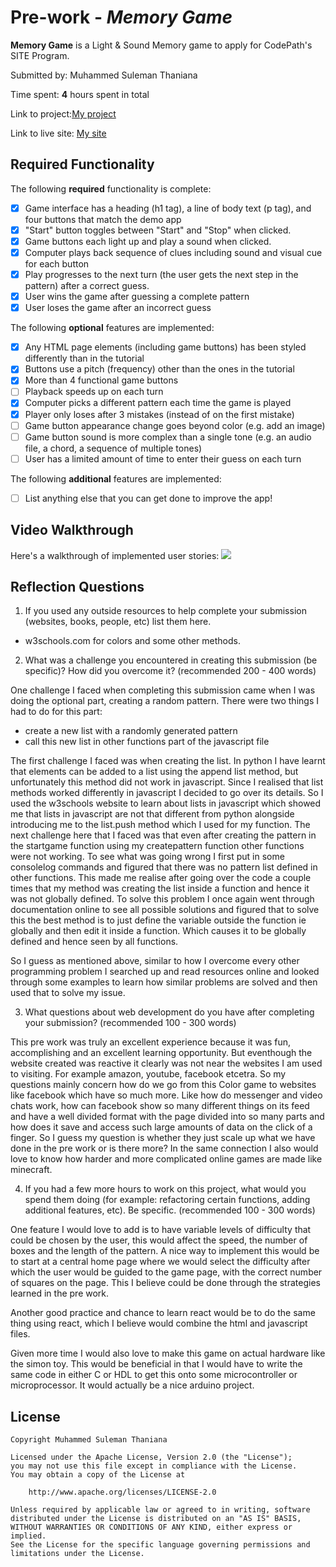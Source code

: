 # Pre-work - *Memory Game*

**Memory Game** is a Light & Sound Memory game to apply for CodePath's SITE Program. 

Submitted by: Muhammed Suleman Thaniana

Time spent: **4** hours spent in total

Link to project:[My project](https://glitch.com/edit/#!/translucent-opaque-twilight)

Link to live site: [My site](https://translucent-opaque-twilight.glitch.me)

## Required Functionality

The following **required** functionality is complete:

* [x] Game interface has a heading (h1 tag), a line of body text (p tag), and four buttons that match the demo app
* [x] "Start" button toggles between "Start" and "Stop" when clicked. 
* [x] Game buttons each light up and play a sound when clicked. 
* [x] Computer plays back sequence of clues including sound and visual cue for each button
* [x] Play progresses to the next turn (the user gets the next step in the pattern) after a correct guess. 
* [x] User wins the game after guessing a complete pattern
* [x] User loses the game after an incorrect guess

The following **optional** features are implemented:

* [x] Any HTML page elements (including game buttons) has been styled differently than in the tutorial
* [x] Buttons use a pitch (frequency) other than the ones in the tutorial
* [x] More than 4 functional game buttons
* [ ] Playback speeds up on each turn
* [x] Computer picks a different pattern each time the game is played
* [x] Player only loses after 3 mistakes (instead of on the first mistake)
* [ ] Game button appearance change goes beyond color (e.g. add an image)
* [ ] Game button sound is more complex than a single tone (e.g. an audio file, a chord, a sequence of multiple tones)
* [ ] User has a limited amount of time to enter their guess on each turn

The following **additional** features are implemented:

- [ ] List anything else that you can get done to improve the app!

## Video Walkthrough

Here's a walkthrough of implemented user stories:
![](https://i.imgur.com/BK5Xadt.gif)



## Reflection Questions
1. If you used any outside resources to help complete your submission (websites, books, people, etc) list them here.  

-  w3schools.com for colors and some other methods.

2. What was a challenge you encountered in creating this submission (be specific)? How did you overcome it? (recommended 200 - 400 words)     


One challenge I faced when completing this submission came when I was doing the optional part, creating a random pattern. There were two things I had to do for this part:
* create a new list with a randomly generated pattern
* call this new list in other functions part of the javascript file  


The first challenge I faced was when creating the list. In python I have learnt that elements can be added to a list using the append list method, but 
unfortunately this method did not work in javascript. Since I realised that list methods worked differently in javascript I decided to go over its details. 
So I used the w3schools website to learn about lists in javascript which showed me that lists in javascript are not that different from python alongside 
introducing me to the list.push method which I used for my function. The next challenge here that I faced was that even after creating the pattern in the 
startgame function using my createpattern function other functions were not working. To see what was going wrong I first put in some consolelog commands and 
figured that there was no pattern list defined in other functions. This made me realise after going over the code a couple times that my method was creating the 
list inside a function and hence it was not globally defined. To solve this problem I once again went through documentation online to see all possible solutions
and figured that to solve this the best method is to just define the variable outside the function ie globally and then edit it inside a function. Which causes
it to be globally defined and hence seen by all functions. 


So I guess as mentioned above, similar to how I overcome every other programming problem I searched up and read resources online and looked through some
examples to learn how similar problems are solved and then used that to solve my issue.

3. What questions about web development do you have after completing your submission? (recommended 100 - 300 words)   

This pre work was truly an excellent experience because it was fun, accomplishing and an excellent learning opportunity. But eventhough the website created
was reactive it clearly was not near the websites I am used to visiting. For example amazon, youtube, facebook etcetra. So my questions mainly concern 
how do we go from this Color game to websites like facebook which have so much more. Like how do messenger and video chats work, how can facebook show
so many different things on its feed and have a well divided format with the page divided into so many parts and how does it save and access such large
amounts of data on the click of a finger. So I guess my question is whether they just scale up what we have done in the pre work or is there more?
In the same connection I also would love to know how harder and more complicated online games are made like minecraft.  

4. If you had a few more hours to work on this project, what would you spend them doing (for example: refactoring certain functions, adding additional features, etc). Be specific. (recommended 100 - 300 words)   

One feature I would love to add is to have variable levels of difficulty that could be chosen by the user, this would affect the speed, the number of boxes
and the length of the pattern. A nice way to implement this would be to start at a central home page where we would select the difficulty after which the user 
would be guided to the game page, with the correct number of squares on the page. This I believe could be done through the strategies learned in the pre work.

Another good practice and chance to learn react would be to do the same thing using react, which I believe would combine the html and javascript files.


Given more time I would also love to make this game on actual hardware like the simon toy. This would be beneficial in that I would have to write the same
code in either C or HDL to get this onto some microcontroller or microprocessor. It would actually be a nice arduino project.



## License

    Copyright Muhammed Suleman Thaniana

    Licensed under the Apache License, Version 2.0 (the "License");
    you may not use this file except in compliance with the License.
    You may obtain a copy of the License at

        http://www.apache.org/licenses/LICENSE-2.0

    Unless required by applicable law or agreed to in writing, software
    distributed under the License is distributed on an "AS IS" BASIS,
    WITHOUT WARRANTIES OR CONDITIONS OF ANY KIND, either express or implied.
    See the License for the specific language governing permissions and
    limitations under the License.
